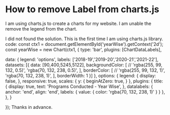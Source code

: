 
# How to remove Label from charts.js

I am using charts.js to create a charts for my website.
I am unable the remove the legend from the chart.

I did not found the solution. This is the first time I am using charts.js library.
code:
const ctx1 = document.getElementById('yearWise').getContext('2d');
const yearWise = new Chart(ctx1, {
type: 'bar',
plugins: [ChartDataLabels],

data: {
    legend: 'options',
    labels: ['2018-19','2019-20','2020-21','2021-22'],
    datasets: [{
        data: [90,400,5245,5122],
        backgroundColor: [
            // 'rgba(255, 99, 132, 0.5)',
            'rgba(70, 132, 238, 0.5)',
        ],
        borderColor: [
            // 'rgba(255, 99, 132, 1)',
            'rgba(70, 132, 238, 1)',
        ],
        borderWidth: 1
    }]
},
options: {
    legend: {
        display: false,
     },
    responsive: true,
    scales: {
      y: {
          beginAtZero: true,
      }
    },
    plugins: {
      title: {
        display: true,
        text: 'Programs Conducted - Year Wise',
      },
      datalabels: {
          anchor: 'end',
          align: 'end',
          labels: {
            value: {
              color: 'rgba(70, 132, 238, 1)'
            }
          }
      },          
    },
}

});
Thanks in advance.

        